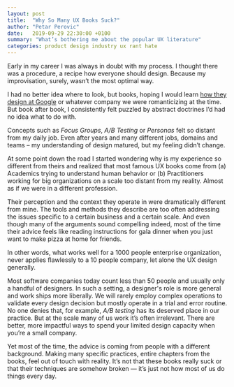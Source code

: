 ```yaml
---
layout: post
title:  "Why So Many UX Books Suck?"
author: "Petar Perovic"
date:   2019-09-29 22:30:00 +0100
summary: "What’s bothering me about the popular UX literature"
categories: product design industry ux rant hate
---
```


Early in my career I was always in doubt with my process. I thought there was a procedure, a recipe how everyone should design. Because my improvisation, surely, wasn’t the most optimal way.

I had no better idea where to look, but books, hoping I would learn [how they design at Google](https://stopdesign.com/archive/2009/03/20/goodbye-google.html) or whatever company we were romanticizing at the time. But book after book, I consistently felt puzzled by abstract doctrines I’d had no idea what to do with.

Concepts such as _Focus Groups_, _A/B Testing_ or _Personas_ felt so distant from my daily job. Even after years and many different jobs, domains and teams – my understanding of design matured, but my feeling didn’t change.

At some point down the road I started wondering why is my experience so different from theirs and realized that most famous UX books come from (a) Academics trying to understand human behavior or (b) Practitioners working for big organizations on a scale too distant from my reality. Almost as if we were in a different profession.

Their perception and the context they operate in were dramatically different from mine. The tools and methods they describe are too often addressing the issues specific to a certain business and a certain scale. And even though many of the arguments sound compelling indeed, most of the time their advice feels like reading instructions for gala dinner when you just want to make pizza at home for friends.

In other words, what works well for a 1000 people enterprise organization, never applies flawlessly to a 10 people company, let alone the UX design generally.

Most software companies today count less than 50 people and usually only a handful of designers. In such a setting, a designer's role is more general and work ships more liberally. We will rarely employ complex operations to validate every design decision but mostly operate in a trial and error routine. No one denies that, for example, _A/B testing_ has its deserved place in our practice. But at the scale many of us work it’s often irrelevant. There are better, more impactful ways to spend your limited design capacity when you’re a small company.

Yet most of the time, the advice is coming from people with a different background. Making many specific practices, entire chapters from the books, feel out of touch with reality. It’s not that these books really suck or that their techniques are somehow broken — it’s just not how most of us do things every day.